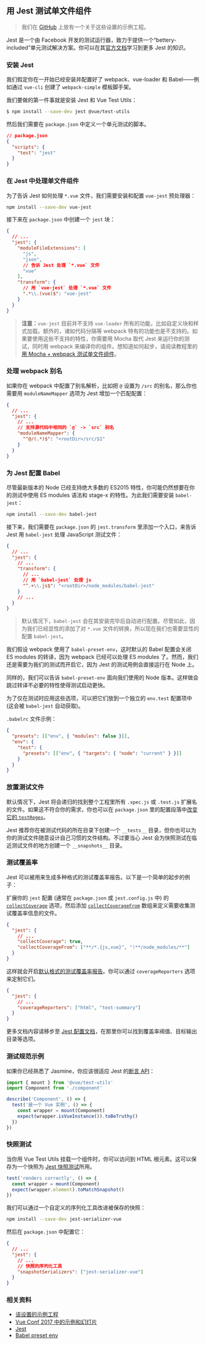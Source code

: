 ## 用 Jest 测试单文件组件

> 我们在 [GitHub](https://github.com/vuejs/vue-test-utils-jest-example) 上放有一个关于这些设置的示例工程。

Jest 是一个由 Facebook 开发的测试运行器，致力于提供一个“bettery-included”单元测试解决方案。你可以在其[官方文档](https://facebook.github.io/jest/)学习到更多 Jest 的知识。

### 安装 Jest

我们假定你在一开始已经安装并配置好了 webpack、vue-loader 和 Babel——例如通过 `vue-cli` 创建了 `webpack-simple` 模板脚手架。

我们要做的第一件事就是安装 Jest 和 Vue Test Utils：

```bash
$ npm install --save-dev jest @vue/test-utils
```

然后我们需要在 `package.json` 中定义一个单元测试的脚本。

```json
// package.json
{
  "scripts": {
    "test": "jest"
  }
}
```

### 在 Jest 中处理单文件组件

为了告诉 Jest 如何处理 `*.vue` 文件，我们需要安装和配置 `vue-jest` 预处理器：

```bash
npm install --save-dev vue-jest
```

接下来在 `package.json` 中创建一个 `jest` 块：

```json
{
  // ...
  "jest": {
    "moduleFileExtensions": [
      "js",
      "json",
      // 告诉 Jest 处理 `*.vue` 文件
      "vue"
    ],
    "transform": {
      // 用 `vue-jest` 处理 `*.vue` 文件
      ".*\\.(vue)$": "vue-jest"
    }
  }
}
```

> **注意：**`vue-jest` 目前并不支持 `vue-loader` 所有的功能，比如自定义块和样式加载。额外的，诸如代码分隔等 webpack 特有的功能也是不支持的。如果要使用这些不支持的特性，你需要用 Mocha 取代 Jest 来运行你的测试，同时用 webpack 来编译你的组件。想知道如何起步，请阅读教程里的[用 Mocha + webpack 测试单文件组件](./testing-single-file-components-with-mocha-webpack.md)。

### 处理 webpack 别名

如果你在 webpack 中配置了别名解析，比如把 `@` 设置为 `/src` 的别名，那么你也需要用 `moduleNameMapper` 选项为 Jest 增加一个匹配配置：

```json
{
  // ...
  "jest": {
    // ...
    // 支持源代码中相同的 `@` -> `src` 别名
    "moduleNameMapper": {
      "^@/(.*)$": "<rootDir>/src/$1"
    }
  }
}
```

### 为 Jest 配置 Babel

尽管最新版本的 Node 已经支持绝大多数的 ES2015 特性，你可能仍然想要在你的测试中使用 ES modules 语法和 stage-x 的特性。为此我们需要安装 `babel-jest`：

```bash
npm install --save-dev babel-jest
```

接下来，我们需要在 `package.json` 的 `jest.transform` 里添加一个入口，来告诉 Jest 用 `babel-jest` 处理 JavaScript 测试文件：

```json
{
  // ...
  "jest": {
    // ...
    "transform": {
      // ...
      // 用 `babel-jest` 处理 js
      "^.+\\.js$": "<rootDir>/node_modules/babel-jest"
    }
    // ...
  }
}
```

> 默认情况下，`babel-jest` 会在其安装完毕后自动进行配置。尽管如此，因为我们已经显性的添加了对 `*.vue` 文件的转换，所以现在我们也需要显性的配置 `babel-jest`。

我们假设 webpack 使用了 `babel-preset-env`，这时默认的 Babel 配置会关闭 ES modules 的转译，因为 webpack 已经可以处理 ES modules 了。然而，我们还是需要为我们的测试而开启它，因为 Jest 的测试用例会直接运行在 Node 上。

同样的，我们可以告诉 `babel-preset-env` 面向我们使用的 Node 版本。这样做会跳过转译不必要的特性使得测试启动更快。

为了仅在测试时应用这些选项，可以把它们放到一个独立的 `env.test` 配置项中 (这会被 `babel-jest` 自动获取)。

`.babelrc` 文件示例：

```json
{
  "presets": [["env", { "modules": false }]],
  "env": {
    "test": {
      "presets": [["env", { "targets": { "node": "current" } }]]
    }
  }
}
```

### 放置测试文件

默认情况下，Jest 将会递归的找到整个工程里所有 `.spec.js` 或 `.test.js` 扩展名的文件。如果这不符合你的需求，你也可以在 `package.json` 里的配置段落中[改变它的 `testRegex`](https://facebook.github.io/jest/docs/en/configuration.html#testregex-string)。

Jest 推荐你在被测试代码的所在目录下创建一个 `__tests__` 目录，但你也可以为你的测试文件随意设计自己习惯的文件结构。不过要当心 Jest 会为快照测试在临近测试文件的地方创建一个 `__snapshots__` 目录。

### 测试覆盖率

Jest 可以被用来生成多种格式的测试覆盖率报告。以下是一个简单的起步的例子：

扩展你的 `jest` 配置 (通常在 `package.json` 或 `jest.config.js` 中) 的 [`collectCoverage`](https://facebook.github.io/jest/docs/en/configuration.html#collectcoverage-boolean) 选项，然后添加 [`collectCoverageFrom`](https://facebook.github.io/jest/docs/en/configuration.html#collectcoveragefrom-array) 数组来定义需要收集测试覆盖率信息的文件。

```json
{
  "jest": {
    // ...
    "collectCoverage": true,
    "collectCoverageFrom": ["**/*.{js,vue}", "!**/node_modules/**"]
  }
}
```

这样就会开启[默认格式的测试覆盖率报告](https://facebook.github.io/jest/docs/en/configuration.html#coveragereporters-array-string)。你可以通过 `coverageReporters` 选项来定制它们。

```json
{
  "jest": {
    // ...
    "coverageReporters": ["html", "text-summary"]
  }
}
```

更多文档内容请移步至 [Jest 配置文档](https://facebook.github.io/jest/docs/en/configuration.html#collectcoverage-boolean)，在那里你可以找到覆盖率阀值、目标输出目录等选项。

### 测试规范示例

如果你已经熟悉了 Jasmine，你应该很适应 Jest 的[断言 API](https://facebook.github.io/jest/docs/en/expect.html#content)：

```js
import { mount } from '@vue/test-utils'
import Component from './component'

describe('Component', () => {
  test('是一个 Vue 实例', () => {
    const wrapper = mount(Component)
    expect(wrapper.isVueInstance()).toBeTruthy()
  })
})
```

### 快照测试

当你用 Vue Test Utils 挂载一个组件时，你可以访问到 HTML 根元素。这可以保存为一个快照为 [Jest 快照测试](https://facebook.github.io/jest/docs/en/snapshot-testing.html)所用。

```js
test('renders correctly', () => {
  const wrapper = mount(Component)
  expect(wrapper.element).toMatchSnapshot()
})
```

我们可以通过一个自定义的序列化工具改进被保存的快照：

```bash
npm install --save-dev jest-serializer-vue
```

然后在 `package.json` 中配置它：

```json
{
  // ...
  "jest": {
    // ...
    // 快照的序列化工具
    "snapshotSerializers": ["jest-serializer-vue"]
  }
}
```

### 相关资料

- [该设置的示例工程](https://github.com/vuejs/vue-test-utils-jest-example)
- [Vue Conf 2017 中的示例和幻灯片](https://github.com/codebryo/vue-testing-with-jest-conf17)
- [Jest](https://facebook.github.io/jest/)
- [Babel preset env](https://github.com/babel/babel-preset-env)
